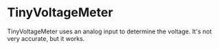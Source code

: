 # TinyVoltageMeter

TinyVoltageMeter uses an analog input to determine the voltage. It's not
very accurate, but it works.
